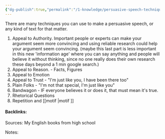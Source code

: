 ```yaml
---
{"dg-publish":true,"permalink":"/1-knowledge/persuasive-speech-techniques/","created":"2025-10-11T12:41:02.181+11:00","updated":"2025-10-11T12:48:12.643+11:00"}
---
```


There are many techniques you can use to make a persuasive speech, or any kind of text for that matter.

1. Appeal to Authority. Important people or experts can make your argument seem more convincing and using reliable research could help your argument seem convincing. (maybe this last part is less important in this new 'information age' where you can say anything and people will believe it without thinking, since no one really does their own research these days beyond a 1 min google search.)
2. Appeal to Reason. - Facts, Figures
3. Appeal to Emotion 
4. Appeal to Trust - "I'm just like you, I have been there too"
5. Plain Folks - "I'm not that special, I'm just like you"
6. Bandwagon - IF everyone believes it or does it, that must mean it's true.
7. Rhetorical Questions
8. Repetition and [[motif \|motif ]]


#### Backlinks:
Sources:
My English books from high school

Notes:
